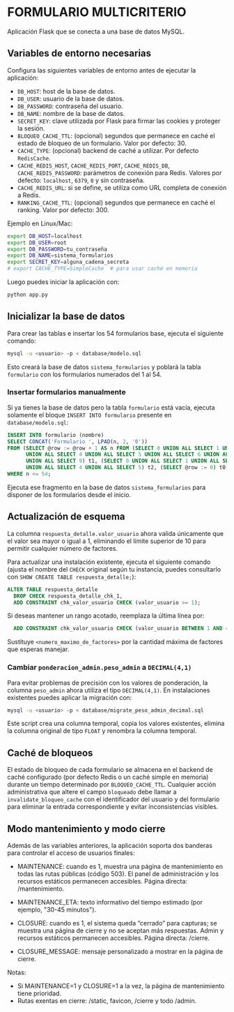 # FORMULARIO MULTICRITERIO

Aplicación Flask que se conecta a una base de datos MySQL.

## Variables de entorno necesarias

Configura las siguientes variables de entorno antes de ejecutar la aplicación:

- `DB_HOST`: host de la base de datos.
- `DB_USER`: usuario de la base de datos.
- `DB_PASSWORD`: contraseña del usuario.
- `DB_NAME`: nombre de la base de datos.
- `SECRET_KEY`: clave utilizada por Flask para firmar las cookies y proteger la sesión.
- `BLOQUEO_CACHE_TTL`: (opcional) segundos que permanece en caché el estado de bloqueo de un formulario. Valor por defecto: 30.
- `CACHE_TYPE`: (opcional) backend de caché a utilizar. Por defecto `RedisCache`.
- `CACHE_REDIS_HOST`, `CACHE_REDIS_PORT`, `CACHE_REDIS_DB`, `CACHE_REDIS_PASSWORD`: parámetros de conexión para Redis. Valores por defecto: `localhost`, `6379`, `0` y sin contraseña.
- `CACHE_REDIS_URL`: si se define, se utiliza como URL completa de conexión a Redis.
- `RANKING_CACHE_TTL`: (opcional) segundos que permanece en caché el ranking. Valor por defecto: 300.

Ejemplo en Linux/Mac:

```bash
export DB_HOST=localhost
export DB_USER=root
export DB_PASSWORD=tu_contraseña
export DB_NAME=sistema_formularios
export SECRET_KEY=alguna_cadena_secreta
# export CACHE_TYPE=SimpleCache  # para usar caché en memoria
```

Luego puedes iniciar la aplicación con:

```bash
python app.py
```

## Inicializar la base de datos

Para crear las tablas e insertar los 54 formularios base, ejecuta el siguiente comando:

```bash
mysql -u <usuario> -p < database/modelo.sql
```

Esto creará la base de datos `sistema_formularios` y poblará la tabla `formulario` con los formularios numerados del 1 al 54.

### Insertar formularios manualmente

Si ya tienes la base de datos pero la tabla `formulario` está vacía, ejecuta solamente el bloque `INSERT INTO formulario` presente en `database/modelo.sql`:

```sql
INSERT INTO formulario (nombre)
SELECT CONCAT('Formulario ', LPAD(n, 2, '0'))
FROM (SELECT @row := @row + 1 AS n FROM (SELECT 0 UNION ALL SELECT 1 UNION ALL SELECT 2 UNION ALL SELECT 3
      UNION ALL SELECT 4 UNION ALL SELECT 5 UNION ALL SELECT 6 UNION ALL SELECT 7 UNION ALL SELECT 8
      UNION ALL SELECT 9) t1, (SELECT 0 UNION ALL SELECT 1 UNION ALL SELECT 2 UNION ALL SELECT 3
      UNION ALL SELECT 4 UNION ALL SELECT 5) t2, (SELECT @row := 0) t0) AS numeros
WHERE n <= 54;
```

Ejecuta ese fragmento en la base de datos `sistema_formularios` para disponer de los formularios desde el inicio.

## Actualización de esquema

La columna `respuesta_detalle.valor_usuario` ahora valida únicamente que el valor sea mayor o igual a 1, eliminando el límite superior de 10 para permitir cualquier número de factores.

Para actualizar una instalación existente, ejecuta el siguiente comando (ajusta el nombre del `CHECK` original según tu instancia, puedes consultarlo con `SHOW CREATE TABLE respuesta_detalle;`):

```sql
ALTER TABLE respuesta_detalle
  DROP CHECK respuesta_detalle_chk_1,
  ADD CONSTRAINT chk_valor_usuario CHECK (valor_usuario >= 1);
```

Si deseas mantener un rango acotado, reemplaza la última línea por:

```sql
  ADD CONSTRAINT chk_valor_usuario CHECK (valor_usuario BETWEEN 1 AND <numero_maximo_de_factores>);
```

Sustituye `<numero_maximo_de_factores>` por la cantidad máxima de factores que esperas manejar.

### Cambiar `ponderacion_admin.peso_admin` a `DECIMAL(4,1)`

Para evitar problemas de precisión con los valores de ponderación, la columna
`peso_admin` ahora utiliza el tipo `DECIMAL(4,1)`. En instalaciones existentes
puedes aplicar la migración con:

```bash
mysql -u <usuario> -p < database/migrate_peso_admin_decimal.sql
```

Este script crea una columna temporal, copia los valores existentes, elimina la
columna original de tipo `FLOAT` y renombra la columna temporal.

## Caché de bloqueos

El estado de bloqueo de cada formulario se almacena en el backend de caché
configurado (por defecto Redis o un caché simple en memoria) durante un
tiempo determinado por `BLOQUEO_CACHE_TTL`. Cualquier acción administrativa
que altere el campo `bloqueado` debe llamar a `invalidate_bloqueo_cache` con
el identificador del usuario y del formulario para eliminar la entrada
correspondiente y evitar inconsistencias visibles.

 
## Modo mantenimiento y modo cierre

Además de las variables anteriores, la aplicación soporta dos banderas para controlar el acceso de usuarios finales:

- MAINTENANCE: cuando es 1, muestra una página de mantenimiento en todas las rutas públicas (código 503). El panel de administración y los recursos estáticos permanecen accesibles. Página directa: /mantenimiento.
- MAINTENANCE_ETA: texto informativo del tiempo estimado (por ejemplo, "30-45 minutos").

- CLOSURE: cuando es 1, el sistema queda “cerrado” para capturas; se muestra una página de cierre y no se aceptan más respuestas. Admin y recursos estáticos permanecen accesibles. Página directa: /cierre.
- CLOSURE_MESSAGE: mensaje personalizado a mostrar en la página de cierre.

Notas:
- Si MAINTENANCE=1 y CLOSURE=1 a la vez, la página de mantenimiento tiene prioridad.
- Rutas exentas en cierre: /static, favicon, /cierre y todo /admin.

